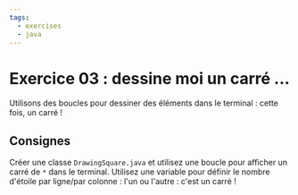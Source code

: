 ```yaml
---
tags:
  - exercises
  - java
---
```


# Exercice 03 : dessine moi un carré ...

Utilisons des boucles pour dessiner des éléments dans le terminal : cette fois, un carré !

## Consignes

Créer une classe `DrawingSquare.java` et utilisez une boucle pour afficher un carré de `*` dans le terminal. Utilisez une variable pour définir le nombre d'étoile par ligne/par colonne : l'un ou l'autre : c'est un carré !
